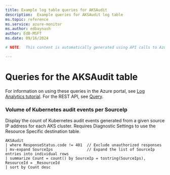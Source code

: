 ```yaml
---
title: Example log table queries for AKSAudit
description:  Example queries for AKSAudit log table
ms.topic: reference
ms.service: azure-monitor
ms.author: edbaynash
author: EdB-MSFT
ms.date: 09/16/2024

# NOTE:  This content is automatically generated using API calls to Azure. Any edits made on these files will be overwritten in the next run of the script. 

---
```


# Queries for the AKSAudit table

For information on using these queries in the Azure portal, see [Log Analytics tutorial](/azure/azure-monitor/logs/log-analytics-tutorial). For the REST API, see [Query](/rest/api/loganalytics/query).


### Volume of Kubernetes audit events per SourceIp  


Display the count of Kubernetes audit events generated from a given source IP address for each AKS cluster. Requires Diagnostic Settings to use the Resource Specific destination table.  

```query
AKSAudit
| where ResponseStatus.code != 401  // Exclude unauthorized responses
| mv-expand SourceIps               // Expand the list of SourceIp entries into individual rows
| summarize Count = count() by SourceIp = tostring(SourceIps), ResourceId = _ResourceId
| sort by Count desc
```

